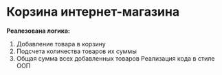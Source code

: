 # Корзина интернет-магазина
**Реалезована логика:**
1. Добавление товара в корзину
2. Подсчета количества товаров их суммы
3. Общая сумма всех добавленных товаров
Реализация кода в стиле ООП
